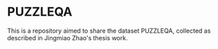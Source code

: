 # PUZZLEQA
This is a repository aimed to share the dataset PUZZLEQA,  collected as described in Jingmiao Zhao's thesis work. 
